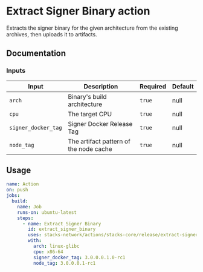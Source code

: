 # Extract Signer Binary action

Extracts the signer binary for the given architecture from the existing archives, then uploads it to artifacts.

## Documentation

### Inputs

|    Input            |               Description              | Required | Default |
| ------------------- | -------------------------------------- | -------- | ------- |
|        `arch`       | Binary's build architecture            |  `true`  |   null  |
|        `cpu`        | The target CPU                         |  `true`  |   null  |
| `signer_docker_tag` | Signer Docker Release Tag              |  `true`  |   null  |
|      `node_tag`     | The artifact pattern of the node cache |  `true`  |   null  |

## Usage

```yaml
name: Action
on: push
jobs:
  build:
    name: Job
    runs-on: ubuntu-latest
    steps:
      - name: Extract Signer Binary
        id: extract_signer_binary
        uses: stacks-network/actions/stacks-core/release/extract-signer-binary@main
        with:
          arch: linux-glibc
          cpu: x86-64
          signer_docker_tag: 3.0.0.0.1.0-rc1
          node_tag: 3.0.0.0.1-rc1
```
